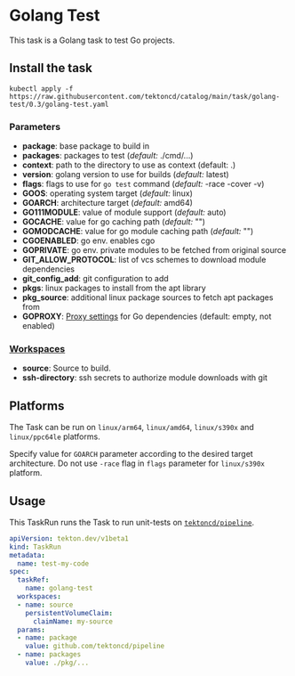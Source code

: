 # Golang Test

This task is a Golang task to test Go projects.

## Install the task

```
kubectl apply -f https://raw.githubusercontent.com/tektoncd/catalog/main/task/golang-test/0.3/golang-test.yaml
```

### Parameters

* **package**: base package to build in
* **packages**: packages to test (_default:_ ./cmd/...)
* **context**: path to the directory to use as context (default: .)
* **version**: golang version to use for builds (_default:_ latest)
* **flags**: flags to use for `go test` command (_default:_ -race -cover -v)
* **GOOS**: operating system target (_default:_ linux)
* **GOARCH**: architecture target (_default:_ amd64)
* **GO111MODULE**: value of module support (_default:_ auto)
* **GOCACHE**: value for go caching path (_default:_ "")
* **GOMODCACHE**: value for go module caching path (_default:_ "")
* **CGOENABLED**: go env. enables cgo
* **GOPRIVATE**: go env. private modules to be fetched from original source
* **GIT_ALLOW_PROTOCOL**: list of vcs schemes to download module dependencies
* **git_config_add**: git configuration to add
* **pkgs**: linux packages to install from the apt library
* **pkg_source**: additional linux package sources to fetch apt packages from
* **GOPROXY**: [Proxy settings](https://go.dev/ref/mod#goproxy-protocol) for Go dependencies (default: empty, not enabled)


### [Workspaces](https://github.com/tektoncd/pipeline/blob/main/docs/workspaces.md)

* **source**: Source to build.
* **ssh-directory**: ssh secrets to authorize module downloads with git

## Platforms

The Task can be run on `linux/arm64`, `linux/amd64`, `linux/s390x` and `linux/ppc64le` platforms.

Specify value for `GOARCH` parameter according to the desired target architecture.
Do not use `-race` flag in `flags` parameter for `linux/s390x` platform.

## Usage

This TaskRun runs the Task to run unit-tests on
[`tektoncd/pipeline`](https://github.com/tektoncd/pipeline).

```yaml
apiVersion: tekton.dev/v1beta1
kind: TaskRun
metadata:
  name: test-my-code
spec:
  taskRef:
    name: golang-test
  workspaces:
  - name: source
    persistentVolumeClaim:
      claimName: my-source
  params:
  - name: package
    value: github.com/tektoncd/pipeline
  - name: packages
    value: ./pkg/...
```
